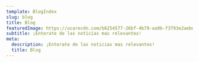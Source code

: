 ```yaml
---
template: BlogIndex
slug: blog
title: Blog
featuredImage: https://ucarecdn.com/b6254577-26bf-4b79-aa9b-f3793e2aebdc/
subtitle: ¡﻿Enterate de las noticias mas relevantes!
meta:
  description: ¡﻿Enterate de las noticias mas relevantes!
  title: Blog
---
```

